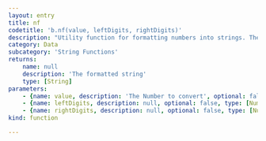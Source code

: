 ```yaml
---
layout: entry
title: nf
codetitle: 'b.nf(value, leftDigits, rightDigits)'
description: "Utility function for formatting numbers into strings. There\nare two versions, one for formatting floats and one for formatting\nints. The values for the digits, left, and right parameters should\nalways be positive integers."
category: Data
subcategory: 'String Functions'
returns:
    name: null
    description: 'The formatted string'
    type: [String]
parameters:
    - {name: value, description: 'The Number to convert', optional: false, type: [Number]}
    - {name: leftDigits, description: null, optional: false, type: [Number]}
    - {name: rightDigits, description: null, optional: false, type: [Number]}
kind: function

---
```

